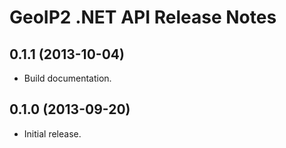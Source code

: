 GeoIP2 .NET API Release Notes
=============================

0.1.1 (2013-10-04)
------------------

* Build documentation.

0.1.0 (2013-09-20)
------------------

* Initial release.
